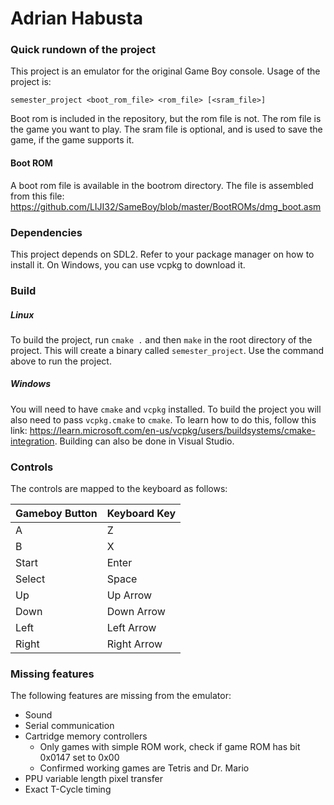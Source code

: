 # Adrian Habusta

### Quick rundown of the project
This project is an emulator for the original Game Boy console. Usage of the project is:

`semester_project <boot_rom_file> <rom_file> [<sram_file>]` 

Boot rom is included in the repository, but the rom file is not. The rom file is the game you want to play. The sram 
file is optional, and is used to save the game, if the game supports it.

#### Boot ROM
A boot rom file is available in the bootrom directory. The file is assembled from this file:
https://github.com/LIJI32/SameBoy/blob/master/BootROMs/dmg_boot.asm

### Dependencies
This project depends on SDL2. Refer to your package manager on how to install it. On Windows, you can use vcpkg to 
download it.

### Build
##### Linux
To build the project, run `cmake .` and then `make` in the root directory of the project.
This will create a binary called `semester_project`. Use the command above to run the project.
##### Windows
You will need to have `cmake` and `vcpkg` installed. To build the project you will also need to pass `vcpkg.cmake` to `cmake`. To learn how to do this, follow this link: https://learn.microsoft.com/en-us/vcpkg/users/buildsystems/cmake-integration. Building can also be done in Visual Studio.

### Controls
The controls are mapped to the keyboard as follows:

| Gameboy Button | Keyboard Key |
|----------------|--------------|
| A              | Z            |
| B              | X            |
| Start          | Enter        |
| Select         | Space        |
| Up             | Up Arrow     |
| Down           | Down Arrow   |
| Left           | Left Arrow   |
| Right          | Right Arrow  |

### Missing features
The following features are missing from the emulator:
 - Sound
 - Serial communication
 - Cartridge memory controllers 
   - Only games with simple ROM work, check if game ROM has bit 0x0147 set to 0x00
   - Confirmed working games are Tetris and Dr. Mario
 - PPU variable length pixel transfer
 - Exact T-Cycle timing
